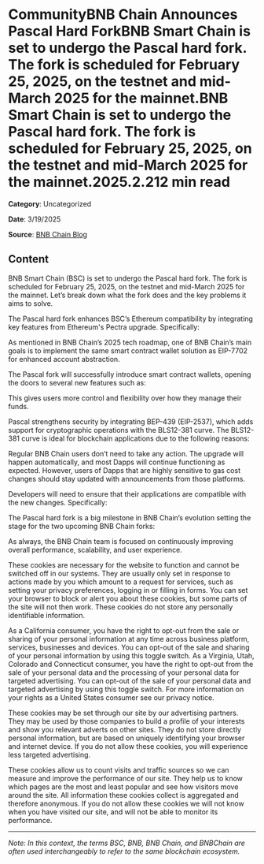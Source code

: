 # CommunityBNB Chain Announces Pascal Hard ForkBNB Smart Chain is set to undergo the Pascal hard fork. The fork is scheduled for February 25, 2025, on the testnet and mid-March 2025 for the mainnet.BNB Smart Chain is set to undergo the Pascal hard fork. The fork is scheduled for February 25, 2025, on the testnet and mid-March 2025 for the mainnet.2025.2.212 min read

**Category**: Uncategorized

**Date**: 3/19/2025

**Source**: [BNB Chain Blog](https://www.bnbchain.org/en/blog/bnb-chain-announces-pascal-hard-fork)

## Content

BNB Smart Chain (BSC) is set to undergo the Pascal hard fork. The fork is scheduled for February 25, 2025, on the testnet and mid-March 2025 for the mainnet. Let’s break down what the fork does and the key problems it aims to solve.

The Pascal hard fork enhances BSC’s Ethereum compatibility by integrating key features from Ethereum's Pectra upgrade. Specifically:

As mentioned in BNB Chain’s 2025 tech roadmap, one of BNB Chain’s main goals is to implement the same smart contract wallet solution as EIP-7702 for enhanced account abstraction.

The Pascal fork will successfully introduce smart contract wallets, opening the doors to several new features such as:

This gives users more control and flexibility over how they manage their funds.

Pascal strengthens security by integrating BEP-439 (EIP-2537), which adds support for cryptographic operations with the BLS12-381 curve. The BLS12-381 curve is ideal for blockchain applications due to the following reasons:

Regular BNB Chain users don’t need to take any action. The upgrade will happen automatically, and most Dapps will continue functioning as expected. However, users of Dapps that are highly sensitive to gas cost changes should stay updated with announcements from those platforms.

Developers will need to ensure that their applications are compatible with the new changes. Specifically:

The Pascal hard fork is a big milestone in BNB Chain’s evolution setting the stage for the two upcoming BNB Chain forks:

As always, the BNB Chain team is focused on continuously improving overall performance, scalability, and user experience.

These cookies are necessary for the website to function and cannot be switched off in our systems. They are usually only set in response to actions made by you which amount to a request for services, such as setting your privacy preferences, logging in or filling in forms. You can set your browser to block or alert you about these cookies, but some parts of the site will not then work. These cookies do not store any personally identifiable information.

As a California consumer, you have the right to opt-out from the sale or sharing of your personal information at any time across business platform, services, businesses and devices. You can opt-out of the sale and sharing of your personal information by using this toggle switch. As a Virginia, Utah, Colorado and Connecticut consumer, you have the right to opt-out from the sale of your personal data and the processing of your personal data for targeted advertising. You can opt-out of the sale of your personal data and targeted advertising by using this toggle switch. For more information on your rights as a United States consumer see our privacy notice.

These cookies may be set through our site by our advertising partners. They may be used by those companies to build a profile of your interests and show you relevant adverts on other sites. They do not store directly personal information, but are based on uniquely identifying your browser and internet device. If you do not allow these cookies, you will experience less targeted advertising.

These cookies allow us to count visits and traffic sources so we can measure and improve the performance of our site. They help us to know which pages are the most and least popular and see how visitors move around the site. All information these cookies collect is aggregated and therefore anonymous. If you do not allow these cookies we will not know when you have visited our site, and will not be able to monitor its performance.



---

*Note: In this context, the terms BSC, BNB, BNB Chain, and BNBChain are often used interchangeably to refer to the same blockchain ecosystem.*
